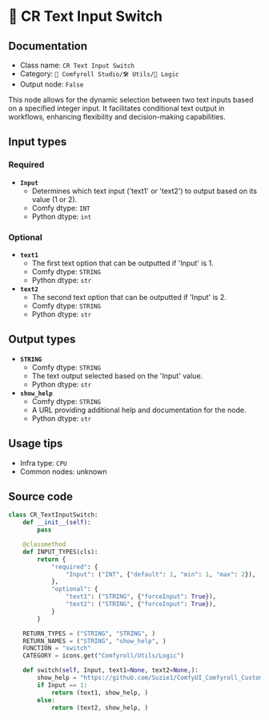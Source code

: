 # 🔀 CR Text Input Switch
## Documentation
- Class name: `CR Text Input Switch`
- Category: `🧩 Comfyroll Studio/🛠️ Utils/🔀 Logic`
- Output node: `False`

This node allows for the dynamic selection between two text inputs based on a specified integer input. It facilitates conditional text output in workflows, enhancing flexibility and decision-making capabilities.
## Input types
### Required
- **`Input`**
    - Determines which text input ('text1' or 'text2') to output based on its value (1 or 2).
    - Comfy dtype: `INT`
    - Python dtype: `int`
### Optional
- **`text1`**
    - The first text option that can be outputted if 'Input' is 1.
    - Comfy dtype: `STRING`
    - Python dtype: `str`
- **`text2`**
    - The second text option that can be outputted if 'Input' is 2.
    - Comfy dtype: `STRING`
    - Python dtype: `str`
## Output types
- **`STRING`**
    - Comfy dtype: `STRING`
    - The text output selected based on the 'Input' value.
    - Python dtype: `str`
- **`show_help`**
    - Comfy dtype: `STRING`
    - A URL providing additional help and documentation for the node.
    - Python dtype: `str`
## Usage tips
- Infra type: `CPU`
- Common nodes: unknown


## Source code
```python
class CR_TextInputSwitch:
    def __init__(self):
        pass

    @classmethod
    def INPUT_TYPES(cls):
        return {
            "required": {
                "Input": ("INT", {"default": 1, "min": 1, "max": 2}),
            },
            "optional": {
                "text1": ("STRING", {"forceInput": True}),
                "text2": ("STRING", {"forceInput": True}), 
            }
        }

    RETURN_TYPES = ("STRING", "STRING", )
    RETURN_NAMES = ("STRING", "show_help", )
    FUNCTION = "switch"
    CATEGORY = icons.get("Comfyroll/Utils/Logic")

    def switch(self, Input, text1=None, text2=None,):
        show_help = "https://github.com/Suzie1/ComfyUI_Comfyroll_CustomNodes/wiki/Logic-Nodes#cr-text-input-switch"
        if Input == 1:
            return (text1, show_help, )
        else:
            return (text2, show_help, )

```
